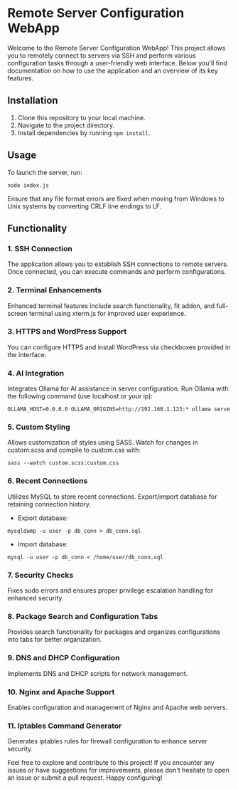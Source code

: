 # Remote Server Configuration WebApp

Welcome to the Remote Server Configuration WebApp! This project allows you to remotely connect to servers via SSH and perform various configuration tasks through a user-friendly web interface. Below you'll find documentation on how to use the application and an overview of its key features.

## Installation

1. Clone this repository to your local machine.
2. Navigate to the project directory.
3. Install dependencies by running ```npm install```.

## Usage

To launch the server, run:
```
node index.js
```


Ensure that any file format errors are fixed when moving from Windows to Unix systems by converting CRLF line endings to LF.

## Functionality

### 1. SSH Connection

The application allows you to establish SSH connections to remote servers. Once connected, you can execute commands and perform configurations.

### 2. Terminal Enhancements

Enhanced terminal features include search functionality, fit addon, and full-screen terminal using xterm.js for improved user experience.

### 3. HTTPS and WordPress Support

You can configure HTTPS and install WordPress via checkboxes provided in the interface.

### 4. AI Integration

Integrates Ollama for AI assistance in server configuration. Run Ollama with the following command (use localhost or your ip):
```
OLLAMA_HOST=0.0.0.0 OLLAMA_ORIGINS=http://192.168.1.123:* ollama serve
```

### 5. Custom Styling

Allows customization of styles using SASS. Watch for changes in custom.scss and compile to custom.css with:
```
sass --watch custom.scss:custom.css
```

### 6. Recent Connections

Utilizes MySQL to store recent connections. Export/import database for retaining connection history.
- Export database:
```
mysqldump -u user -p db_conn > db_conn.sql
```
- Import database:
```
mysql -u user -p db_conn < /home/user/db_conn.sql
```
### 7. Security Checks

Fixes sudo errors and ensures proper privilege escalation handling for enhanced security.

### 8. Package Search and Configuration Tabs

Provides search functionality for packages and organizes configurations into tabs for better organization.

### 9. DNS and DHCP Configuration

Implements DNS and DHCP scripts for network management.

### 10. Nginx and Apache Support

Enables configuration and management of Nginx and Apache web servers.

### 11. Iptables Command Generator

Generates iptables rules for firewall configuration to enhance server security.



Feel free to explore and contribute to this project! If you encounter any issues or have suggestions for improvements, please don't hesitate to open an issue or submit a pull request. Happy configuring!
